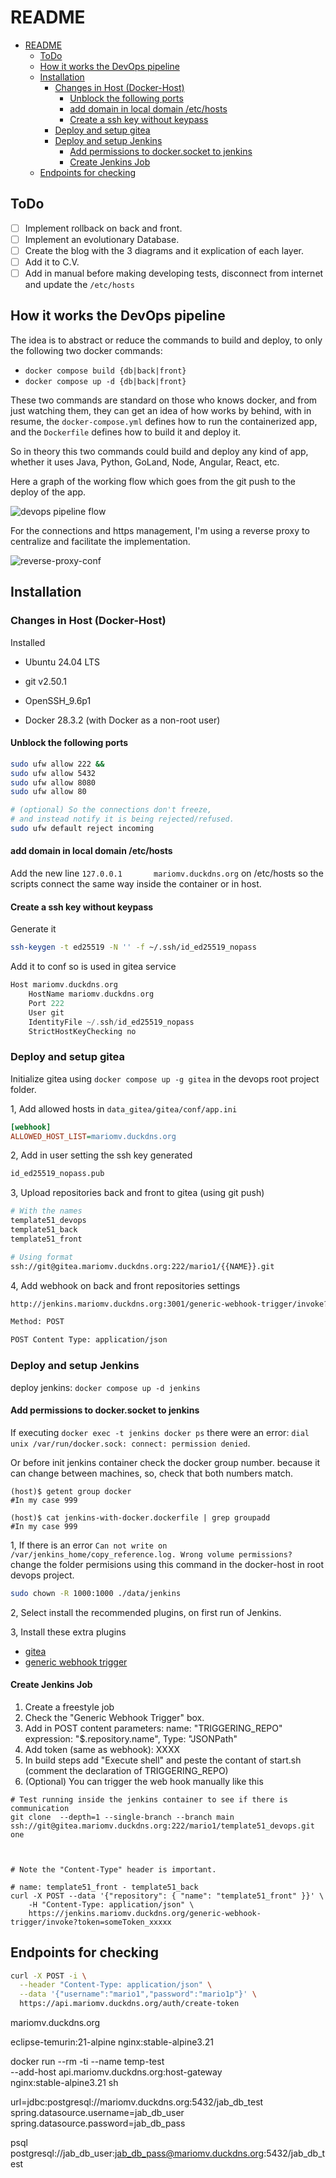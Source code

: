 # README

- [README](#readme)
  - [ToDo](#todo)
  - [How it works the DevOps pipeline](#how-it-works-the-devops-pipeline)
  - [Installation](#installation)
    - [Changes in Host (Docker-Host)](#changes-in-host-docker-host)
      - [Unblock the following ports](#unblock-the-following-ports)
      - [add domain in local domain /etc/hosts](#add-domain-in-local-domain-etchosts)
      - [Create a ssh key without keypass](#create-a-ssh-key-without-keypass)
    - [Deploy and setup gitea](#deploy-and-setup-gitea)
    - [Deploy and setup Jenkins](#deploy-and-setup-jenkins)
      - [Add permissions to docker.socket to jenkins](#add-permissions-to-dockersocket-to-jenkins)
      - [Create Jenkins Job](#create-jenkins-job)
  - [Endpoints for checking](#endpoints-for-checking)

## ToDo

- [ ] Implement rollback on back and front.
- [ ] Implement an evolutionary Database.
- [ ] Create the blog with the 3 diagrams and it explication of each layer.
- [ ] Add it to C.V.
- [ ] Add in manual before making developing tests, disconnect from internet and update the `/etc/hosts`

## How it works the DevOps pipeline

The idea is to abstract or reduce the commands to build and deploy,
to only the following two docker commands:

- `docker compose build {db|back|front}`
- `docker compose up -d {db|back|front}`

These two commands are standard on those who knows docker, and from
just watching them, they can get an idea of how works by behind, with
in resume, the `docker-compose.yml` defines how to run the containerized app,
and the `Dockerfile` defines how to build it and deploy it.

So in theory this two commands could build and deploy any kind of
app, whether it uses Java, Python, GoLand, Node, Angular, React, etc.

Here a graph of the working flow which goes from the git push to the
deploy of the app.

![devops pipeline flow](./1_documentation/devops-pipeline.png)

For the connections and https management, I'm using a reverse proxy
to centralize and facilitate the implementation.

![reverse-proxy-conf](./1_documentation/reverse-proxy-conf.png)

## Installation

### Changes in Host (Docker-Host)

Installed

- Ubuntu 24.04 LTS

- git v2.50.1

- OpenSSH_9.6p1

- Docker 28.3.2 (with Docker as a non-root user)

#### Unblock the following ports

```bash
sudo ufw allow 222 &&
sudo ufw allow 5432
sudo ufw allow 8080
sudo ufw allow 80

# (optional) So the connections don't freeze,
# and instead notify it is being rejected/refused.
sudo ufw default reject incoming
```

#### add domain in local domain /etc/hosts

Add the new line `127.0.0.1       mariomv.duckdns.org` on /etc/hosts
so the scripts connect the same way inside the container or in host.

#### Create a ssh key without keypass

Generate it

```bash
ssh-keygen -t ed25519 -N '' -f ~/.ssh/id_ed25519_nopass
```

Add it to conf so is used in gitea service

```c
Host mariomv.duckdns.org
    HostName mariomv.duckdns.org
    Port 222
    User git
    IdentityFile ~/.ssh/id_ed25519_nopass
    StrictHostKeyChecking no
```

<!--

-

-

-

-

-->

### Deploy and setup gitea

Initialize gitea using `docker compose up -g gitea` in the devops root
project folder.

1, Add allowed hosts in `data_gitea/gitea/conf/app.ini`

```ini
[webhook]
ALLOWED_HOST_LIST=mariomv.duckdns.org
```

2, Add in user setting the ssh key generated

```bash
id_ed25519_nopass.pub
```

3, Upload repositories back and front to gitea (using git push)

```bash
# With the names
template51_devops
template51_back
template51_front

# Using format
ssh://git@gitea.mariomv.duckdns.org:222/mario1/{{NAME}}.git
```

4, Add webhook on back and front repositories settings

```sh
http://jenkins.mariomv.duckdns.org:3001/generic-webhook-trigger/invoke?token=someToken_xxxxx

Method: POST

POST Content Type: application/json
```

<!--

-

-

-

-->

### Deploy and setup Jenkins

deploy jenkins: `docker compose up -d jenkins`

#### Add permissions to docker.socket to jenkins

If executing `docker exec -t jenkins docker ps` there were an error:
`dial unix /var/run/docker.sock: connect: permission denied`.

Or before init jenkins container check the docker group number.
because it can change between machines, so, check that both
numbers match.

```shell
(host)$ getent group docker
#In my case 999

(host)$ cat jenkins-with-docker.dockerfile | grep groupadd
#In my case 999
```

1, If there is an error `Can not write on /var/jenkins_home/copy_reference.log. Wrong volume permissions?`
change the folder permisions using this command in the docker-host in root devops project.

```bash
sudo chown -R 1000:1000 ./data/jenkins
```

2, Select install the recommended plugins, on first run of Jenkins.

3, Install these extra plugins

- [gitea](https://plugins.jenkins.io/gitea/)
- [generic webhook trigger](https://plugins.jenkins.io/generic-webhook-trigger/)

#### Create Jenkins Job

1. Create a freestyle job
2. Check the "Generic Webhook Trigger" box.
3. Add in POST content parameters: name: "TRIGGERING_REPO" expression: "$.repository.name", Type: "JSONPath"
4. Add token (same as webhook): XXXX
5. In build steps add "Execute shell" and peste the contant of start.sh
    (comment the declaration of TRIGGERING_REPO)
6. (Optional) You can trigger the web hook manually like this

```shell
# Test running inside the jenkins container to see if there is communication
git clone  --depth=1 --single-branch --branch main ssh://git@gitea.mariomv.duckdns.org:222/mario1/template51_devops.git one



# Note the "Content-Type" header is important.

# name: template51_front - template51_back
curl -X POST --data '{"repository": { "name": "template51_front" }}' \
    -H "Content-Type: application/json" \
    https://jenkins.mariomv.duckdns.org/generic-webhook-trigger/invoke?token=someToken_xxxxx
```

<!--

-

-

-

-->

## Endpoints for checking

```sh
curl -X POST -i \
  --header "Content-Type: application/json" \
  --data '{"username":"mario1","password":"mario1p"}' \
  https://api.mariomv.duckdns.org/auth/create-token
```

mariomv.duckdns.org

eclipse-temurin:21-alpine
nginx:stable-alpine3.21

docker run --rm -ti --name temp-test \
  --add-host api.mariomv.duckdns.org:host-gateway \
  nginx:stable-alpine3.21 sh



url=jdbc:postgresql://mariomv.duckdns.org:5432/jab_db_test
spring.datasource.username=jab_db_user
spring.datasource.password=jab_db_pass

psql postgresql://jab_db_user:jab_db_pass@mariomv.duckdns.org:5432/jab_db_test
